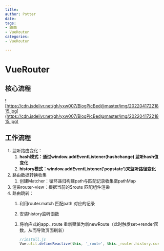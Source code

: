 ```yaml
---
title: 
author: Potter
date: 
tags: 
- 路由
- VueRouter
categories: 
- VueRouter

---
```


# VueRouter

## 核心流程

![https://cdn.jsdelivr.net/gh/yxw007/BlogPicBed@master/img/20220417221815.jpg](https://cdn.jsdelivr.net/gh/yxw007/BlogPicBed@master/img/20220417221815.jpg)

## 工作流程

1. 监听路由变化：
    1. **hash模式：通过window.addEventListener(hashchange) 监听hash值变化**
    2. **history模式：window.addEventListener('popstate')来监听路径变化**
2. 路由数据转换收集
    1. 创建Matcher：循环递归构建path与匹配记录收集至pathMap
3. 渲染router-view：根据当前的$route 匹配组件渲染
4. 路由跳转：
    1. 利用router.match 匹配path 对应的记录
    2. 安装history监听函数
    3. 将响应式的app._route 重新赋值为新newRoute（此时触发set→render函数，从而导致页面刷新）
        
        ```jsx
        //install.js
        Vue.util.defineReactive(this, '_route', this._router.history.current)
        ```
